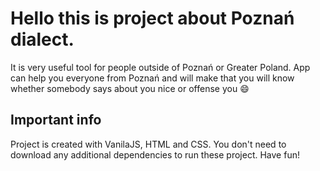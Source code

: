 # Hello this is project about Poznań dialect.
It is very useful tool for people outside of Poznań or Greater Poland. App can help you everyone from Poznań and will make that you will know whether somebody says about you nice or offense you :smile:

## Important info

Project is created with VanilaJS, HTML and CSS. You don't need to download any additional dependencies to run these project. Have fun!
